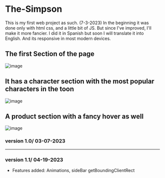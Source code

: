 # The-Simpson

This is my first web project as such. (7-3-2023) In the beginning it was done only with html css, and a little bit of JS. But since I've improved, I'll make it more fancier. I did it in Spanish but soon I will translate it into English. And its responsive in most modern devices.



## The first Section of the page
![image](https://user-images.githubusercontent.com/122651755/226196204-99927fa0-3917-4580-93b5-ed84b2b91aa5.png)



## It has a character section with the most popular characters in the toon
![image](https://user-images.githubusercontent.com/122651755/226196328-3ed1126f-4c46-425e-a538-daba002932cd.png)




## A product section with a fancy hover as well
![image](https://user-images.githubusercontent.com/122651755/226196367-844d2caf-fccf-4eb6-89a2-5ec3ced32853.png)

### version 1.0/ 03-07-2023
<hr>

### version 1.1/ 04-19-2023
- Features added: Animations, sideBar getBoundingClientRect
